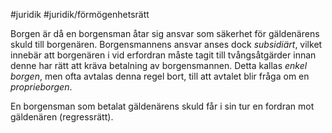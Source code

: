 #juridik #juridik/förmögenhetsrätt 

Borgen är då en borgensman åtar sig ansvar som säkerhet för gäldenärens skuld till borgenären. Borgensmannens ansvar anses dock *subsidiärt*, vilket innebär att borgenären i vid erfordran måste tagit till tvångsåtgärder innan denne har rätt att kräva betalning av borgensmannen. Detta kallas *enkel borgen*, men ofta avtalas denna regel bort, till att avtalet blir fråga om en *proprieborgen*.

En borgensman som betalat gäldenärens skuld får i sin tur en fordran mot gäldenären (regressrätt).